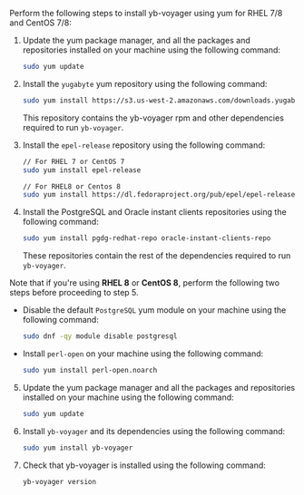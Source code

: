 
Perform the following steps to install yb-voyager using yum for RHEL 7/8 and CentOS 7/8:

1. Update the yum package manager, and all the packages and repositories installed on your machine using the following command:

    ```sh
    sudo yum update
    ```

1. Install the `yugabyte` yum repository using the following command:

    ```sh
    sudo yum install https://s3.us-west-2.amazonaws.com/downloads.yugabyte.com/repos/reporpms/yb-yum-repo-1.0-0.noarch.rpm
    ```

    This repository contains the yb-voyager rpm and other dependencies required to run `yb-voyager`.

1. Install the `epel-release` repository using the following command:

    ```sh
    // For RHEL 7 or CentOS 7
    sudo yum install epel-release
    ```

    ```sh
    // For RHEL8 or Centos 8
    sudo yum install https://dl.fedoraproject.org/pub/epel/epel-release-latest-8.noarch.rpm
    ```

1. Install the PostgreSQL and Oracle instant clients repositories using the following command:

    ```sh
    sudo yum install pgdg-redhat-repo oracle-instant-clients-repo
    ```

    These repositories contain the rest of the dependencies required to run `yb-voyager`.

Note that if you're using **RHEL 8** or **CentOS 8**, perform the following two steps before proceeding to step 5.

- Disable the default `PostgreSQL` yum module on your machine using the following command:

    ```sh
    sudo dnf -qy module disable postgresql
    ```

- Install `perl-open` on your machine using the following command:

    ```sh
    sudo yum install perl-open.noarch
    ```

5. Update the yum package manager and all the packages and repositories installed on your machine using the following command:

    ```sh
    sudo yum update
    ```

6. Install `yb-voyager` and its dependencies using the following command:

    ```sh
    sudo yum install yb-voyager
    ```

7. Check that yb-voyager is installed using the following command:

    ```sh
    yb-voyager version
    ```
